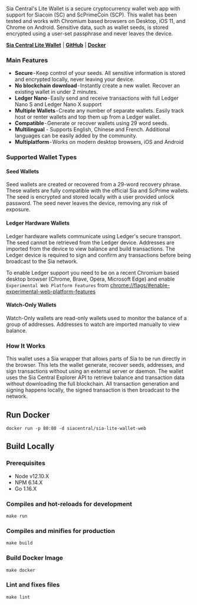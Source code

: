 Sia Central's Lite Wallet is a secure cryptocurrency wallet web app with support for Siacoin (SC) and ScPrimeCoin (SCP). This wallet has been tested and works with Chromium based browsers on Desktop, iOS 11, and Chrome on Android. Sensitive data, such as wallet seeds, is stored encrypted using a user-set passphrase and never leaves the device.

**[Sia Central Lite Wallet](https://wallet.siacentral.com)** | **[GitHub](https://github.com/siacentral/sia-lite-wallet-web)** | **[Docker](https://hub.docker.com/r/siacentral/sia-lite-wallet-web)**

### Main Features

+ **Secure** - Keep control of your seeds. All sensitive information is stored and encrypted locally, never leaving your device.
+ **No blockchain download** - Instantly create a new wallet. Recover an existing wallet in under 2 minutes.
+ **Ledger Nano** - Easily send and receive transactions with full Ledger Nano S and Ledger Nano X support
+ **Multiple Wallets** - Create any number of separate wallets. Easily track host or renter wallets and top them up from a Ledger wallet.
+ **Compatible** - Generate or recover wallets using 29 word seeds.
+ **Multilingual** - Supports English, Chinese and French. Additional languages can be easily added by the community.
+ **Multiplatform** - Works on modern desktop browsers, iOS and Android

### Supported Wallet Types

#### Seed Wallets
Seed wallets are created or recovered from a 29-word recovery phrase. These wallets are fully compatible with the official Sia and ScPrime wallets. The seed is encrypted and stored locally with a user provided unlock password. The seed never leaves the device, removing any risk of exposure.

#### Ledger Hardware Wallets
Ledger hardware wallets communicate using Ledger's secure transport. The seed cannot be retrieved from the Ledger device. Addresses are imported from the device to view balance and build transactions. The Ledger device is required to sign and confirm any transactions before being broadcast to the Sia network.

To enable Ledger support you need to be on a recent Chromium based desktop browser (Chrome, Brave, Opera, Microsoft Edge) and enable `Experimental Web Platform Features` from [chrome://flags/#enable-experimental-web-platform-features](chrome://flags/#enable-experimental-web-platform-features)

#### Watch-Only Wallets
Watch-Only wallets are read-only wallets used to monitor the balance of a group of addresses. Addresses to watch are imported manually to view balance.


### How It Works

This wallet uses a Sia wrapper that allows parts of Sia to be run directly in the browser. This lets the wallet generate, recover seeds, addresses, and sign transactions without using an external server or daemon. The wallet uses the Sia Central Explorer API to retrieve balance and transaction data without downloading the full blockchain.  All transaction generation and signing happens locally, the signed transaction is then broadcast to the network.

## Run Docker
```
docker run -p 80:80 -d siacentral/sia-lite-wallet-web
```

## Build Locally

### Prerequisites
+ Node v12.10.X
+ NPM 6.14.X
+ Go 1.16.X

### Compiles and hot-reloads for development
```
make run
```

### Compiles and minifies for production
```
make build
```

### Build Docker Image
```
make docker
```

### Lint and fixes files
```
make lint
```
